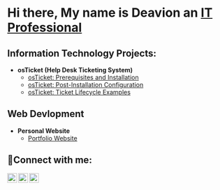<h1>Hi there, My name is Deavion an <a href="https://www.linkedin.com/in/deavion-davis-a902b6249"/> IT Professional</a></h1>

<h2> Information Technology Projects:</h2>

- <b>osTicket (Help Desk Ticketing System)</b>
  - [osTicket: Prerequisites and Installation](https://github.com/DeavionD/osticket-prereqs)
  - [osTicket: Post-Installation Configuration](https://github.com/DeavionD/osticket-configure)
  - [osTicket: Ticket Lifecycle Examples](https://github.com/DeavionD/osticket-lifecycle)

<h2> Web Devlopment </h2>

- <b>Personal Website</b>
  - [Portfolio Website](https://github.com/DeavionD/Personal-Website-Work-in-progress-)

<h2>🤳Connect with me:</h2>

[<img align="left" alt="Deavion | Twitter" width="22px" src="https://cdn.jsdelivr.net/npm/simple-icons@v3/icons/twitter.svg" />][twitter]
[<img align="left" alt="Deavion | LinkedIn" width="22px" src="https://cdn.jsdelivr.net/npm/simple-icons@v3/icons/linkedin.svg" />][linkedin]
[<img align="left" alt="Deavion | Instagram" width="22px" src="https://cdn.jsdelivr.net/npm/simple-icons@v3/icons/instagram.svg" />][instagram]

[twitter]: https://twitter.com/deavion_davis
[instagram]: https://www.instagram.com/grim_kiddd
[linkedin]: https://linkedin.com/in/deavion-davis-a902b6249
